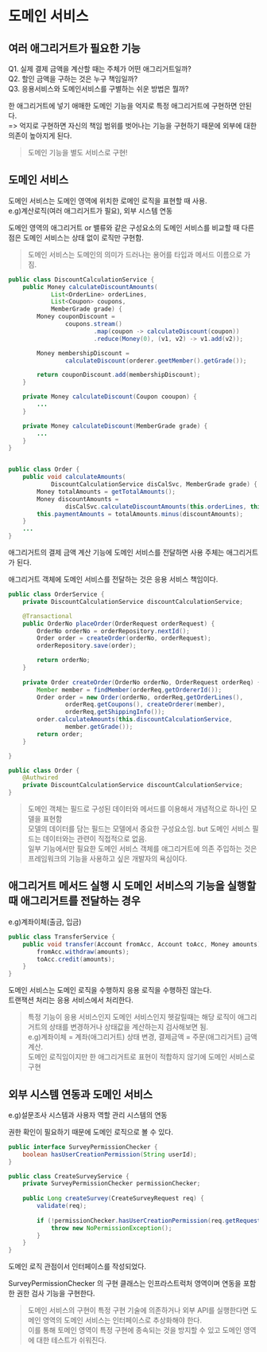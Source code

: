 도메인 서비스
==

여러 애그리거트가 필요한 기능
--
Q1. 실제 결제 금액을 계산할 때는 주체가 어떤 애그리거트일까?<br>
Q2. 할인 금액을 구하는 것은 누구 책임일까?<br>
Q3. 응용서비스와 도메인서비스를 구별하는 쉬운 방법은 뭘까?<br>

한 애그리거트에 넣기 애매한 도메인 기능을 억지로 특정 애그리거트에 구현하면 안된다.<br>
=> 억지로 구현하면 자신의 책임 범위를 벗어나는 기능을 구현하기 때문에 외부에 대한 의존이 높아지게 된다.

>도메인 기능을 별도 서비스로 구현!


도메인 서비스
--
도메인 서비스는 도메인 영역에 위치한 로메인 로직을 표현할 때 사용.<br>
e.g)계산로직(여러 애그리거트가 필요), 외부 시스템 연동

도메인 영역의 애그리거트 or 밸류와 같은 구성요소의 도메인 서비스를 비교할 때 다른점은
도메인 서비스는 상태 없이 로직만 구현함.

>도메인 서비스는 도메인의 의미가 드러나는 용어를 타입과 메서드 이름으로 가짐.

````java
public class DiscountCalculationService {
    public Money calculateDiscountAmounts(
            List<OrderLine> orderLines,
            List<Coupon> coupons,
            MemberGrade grade) {
        Money couponDiscount =
                coupons.stream()
                        .map(coupon -> calculateDiscount(coupon))
                        .reduce(Money(0), (v1, v2) -> v1.add(v2));

        Money membershipDiscount =
                calculateDiscount(orderer.geetMember().getGrade());

        return couponDiscount.add(membershipDiscount);
    }

    private Money calculateDiscount(Coupon cooupon) {
        ...
    }

    private Money calculateDiscount(MemberGrade grade) {
        ...
    }
}


public class Order {
    public void calculateAmounts(
            DiscountCalculationService disCalSvc, MemberGrade grade) {
        Money totalAmounts = getTotalAmounts();
        Money discountAmounts = 
                disCalSvc.calculateDiscountAmounts(this.orderLines, this.coupons, grade);
        this.paymentAmounts = totalAmounts.minus(discountAmounts);
    }
    ...
}
````

애그리거트의 결제 금액 계산 기능에 도메인 서비스를 전달하면 사용 주체는 애그리거트가 된다.<br>

애그리거트 객체에 도메인 서비스를 전달하는 것은 응용 서비스 책임이다.

````java
public class OrderService {
    private DiscountCalculationService discountCalculationService;

    @Transactional
    public OrderNo placeOrder(OrderRequest orderRequest) {
        OrderNo orderNo = orderRepository.nextId();
        Order order = createOrder(orderNo, orderRequest);
        orderRepository.save(order);

        return orderNo;
    }
    
    private Order createOrder(OrderNo orderNo, OrderRequest orderReq) {
        Member member = findMember(orderReq,getOrdererId());
        Order order = new Order(orderNo, orderReq,getOrderLines(),
                orderReq.getCoupons(), createOrderer(member),
                orderReq,getShippingInfo());
        order.calculateAmounts(this.discountCalculationService,
                member.getGrade());
        return order;
    }

}

````

```java
public class Order {
    @Authwired
    private DiscountCalculationService discountCalculationService;
}
```
>도메인 객체는 필드로 구성된 데이터와 메서드를 이용해서 개념적으로 하나인 모델을 표현함<br>
>모델의 데이터를 담는 필드는 모델에서 중요한 구성요소임. but 도메인 서비스 필드는 데이터와는 관련이 직접적으로 없음.<br>
>일부 기능에서만 필요한 도메인 서비스 객체를 애그리거트에 의존 주입하는 것은 프레임워크의 기능을 사용하고 싶은 개발자의 욕심이다.


애그리거트 메서드 실행 시 도메인 서비스의 기능을 실행할 때 애그리거트를 전달하는 경우
--
e.g)계좌이체(출금, 입금)

```java
public class TransferService {
    public void transfer(Account fromAcc, Account toAcc, Money amounts) {
        fromAcc.withdraw(amounts);
        toAcc.credit(amounts);
    }
}
```

도메인 서비스는 도메인 로직을 수행하지 응용 로직을 수행하진 않는다.<br>
트랜잭션 처리는 응용 서비스에서 처리한다.

>특정 기능이 응용 서비스인지 도메인 서비스인지 헷갈릴때는 해당 로직이 애그리거트의 상태를 변경하거나 상태값을 계산하는지 검사해보면 됨.<br>
> e.g)계좌이체 = 계좌(애그리거트) 상태 변경, 결제금액 = 주문(애그리거트) 금액 계산.<br>
> 도메인 로직임이지만 한 애그리거트로 표현이 적합하지 않기에 도메인 서비스로 구현

외부 시스템 연동과 도메인 서비스
--
e.g)설문조사 시스템과 사용자 역할 관리 시스템의 연동

권한 확인이 필요하기 때문에 도메인 로직으로 볼 수 있다.
```java
public interface SurveyPermissionChecker {
    boolean hasUserCreationPermission(String userId);
}

public class CreateSurveyService {
    private SurveyPermissionChecker permissionChecker;
    
    public Long createSurvey(CreateSurveyRequest req) {
        validate(req);
        
        if (!permissionChecker.hasUserCreationPermission(req.getRequestId())) {
            throw new NoPermissionException();
        }
    }
}
```

도메인 로직 관점이서 인터페이스를 작성되었다.<br>

SurveyPermissionChecker 의 구현 클래스는 인프라스트럭처 영역이며 연동을 포함한 권한 검사 기능을 구현한다.

> 도메인 서비스의 구현이 특정 구현 기술에 의존하거나 외부 API를 실행한다면 도메인 영역의 도메인 서비스는 인터페이스로 추상화해야 한다.<br>
> 이를 통해 토메인 영역이 특정 구현에 종속되는 것을 방지할 수 있고 도메인 영역에 대한 테스트가 쉬워진다.
